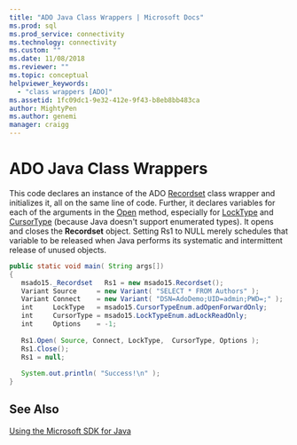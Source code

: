 ```yaml
---
title: "ADO Java Class Wrappers | Microsoft Docs"
ms.prod: sql
ms.prod_service: connectivity
ms.technology: connectivity
ms.custom: ""
ms.date: 11/08/2018
ms.reviewer: ""
ms.topic: conceptual
helpviewer_keywords: 
  - "class wrappers [ADO]"
ms.assetid: 1fc09dc1-9e32-412e-9f43-b8eb8bb483ca
author: MightyPen
ms.author: genemi
manager: craigg
---
```

# ADO Java Class Wrappers
This code declares an instance of the ADO [Recordset](../../../ado/reference/ado-api/recordset-object-ado.md) class wrapper and initializes it, all on the same line of code. Further, it declares variables for each of the arguments in the [Open](../../../ado/reference/ado-api/open-method-ado-recordset.md) method, especially for [LockType](../../../ado/reference/ado-api/locktype-property-ado.md) and [CursorType](../../../ado/reference/ado-api/cursortype-property-ado.md) (because Java doesn't support enumerated types). It opens and closes the **Recordset** object. Setting Rs1 to NULL merely schedules that variable to be released when Java performs its systematic and intermittent release of unused objects.  
  
```java
public static void main( String args[])  
{  
   msado15._Recordset   Rs1 = new msado15.Recordset();  
   Variant Source     = new Variant( "SELECT * FROM Authors" );  
   Variant Connect    = new Variant( "DSN=AdoDemo;UID=admin;PWD=;" );  
   int     LockType   = msado15.CursorTypeEnum.adOpenForwardOnly;  
   int     CursorType = msado15.LockTypeEnum.adLockReadOnly;  
   int     Options    = -1;  
  
   Rs1.Open( Source, Connect, LockType,  CursorType, Options );  
   Rs1.Close();  
   Rs1 = null;  
  
   System.out.println( "Success!\n" );  
}  
```  
  
## See Also  
 [Using the Microsoft SDK for Java](../../../ado/guide/appendixes/using-the-microsoft-sdk-for-java.md)
